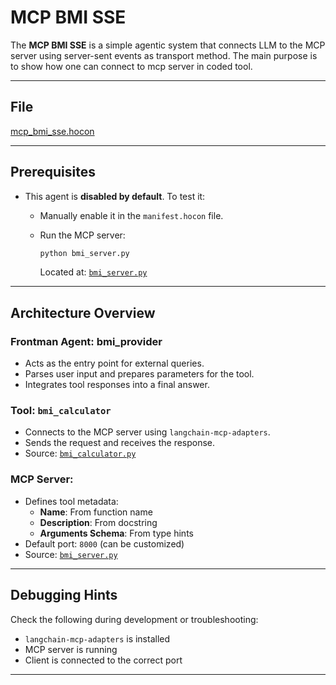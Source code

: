 # MCP BMI SSE

The **MCP BMI SSE** is a simple agentic system that connects LLM to the MCP server using server-sent events as transport method. The main purpose is to show how one can connect to mcp server in coded tool.

---

## File

[mcp_bmi_sse.hocon](../../registries/mcp_bmi_sse.hocon)

---

## Prerequisites

- This agent is **disabled by default**. To test it:
  - Manually enable it in the `manifest.hocon` file.
  - Run the MCP server:

    ```bash
    python bmi_server.py
    ```

    Located at: [`bmi_server.py`](../../custom_mcp_servers/mcp_bmi_sse/bmi_server.py)

---


## Architecture Overview

### Frontman Agent: **bmi_provider**
- Acts as the entry point for external queries.
- Parses user input and prepares parameters for the tool.
- Integrates tool responses into a final answer.

### Tool: `bmi_calculator`
- Connects to the MCP server using `langchain-mcp-adapters`.
- Sends the request and receives the response.
- Source: [`bmi_calculator.py`](../../coded_tools/mcp_bmi_sse/bmi_calculator.py)

### MCP Server:
- Defines tool metadata:
  - **Name**: From function name
  - **Description**: From docstring
  - **Arguments Schema**: From type hints
- Default port: `8000` (can be customized)
- Source: [`bmi_server.py`](../../custom_mcp_servers/mcp_bmi_sse/bmi_server.py)

---

## Debugging Hints

Check the following during development or troubleshooting:

- `langchain-mcp-adapters` is installed
- MCP server is running
- Client is connected to the correct port

---
